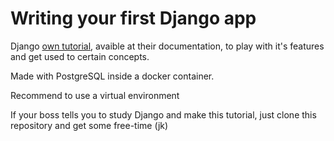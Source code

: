 # Writing your first Django app

Django [own tutorial](https://docs.djangoproject.com/en/5.0/intro/), avaible at their documentation, to play with it's features and get used to certain concepts.

Made with PostgreSQL inside a docker container.

Recommend to use a virtual environment

If your boss tells you to study Django and make this tutorial, just clone this repository and get some free-time (jk)
